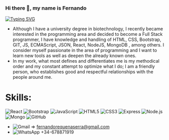 
### Hi there 👋, my name is Fernando
[![Typing SVG](https://readme-typing-svg.herokuapp.com?multiline=true&width=500&lines=Full-stack+developer+and+Biotechnologist.++++++++++)](https://git.io/typing-svg)

- Although I have a university degree in biotechnology, I recently became interested in the programming area and decided to become a Full Stack programmer, I have knowledge and handling of HTML, CSS, Bootstrap, GIT, JS, ECMAScript, JSON, React, NodeJS, MongoDB , among others. I consider myself passionate in the area of programming and I want to learn new tools as well as deepen the already known ones.
- In my work, what most defines and differentiates me is my methodical order and my constant attempt to optimize what I do; I am a friendly person, who establishes good and respectful relationships with the people around me.

<h1>Skills:</h1> 
<img alt="React" src="https://img.shields.io/badge/react-%2320232a.svg?style=for-the-badge&logo=react&logoColor=%2361DAFB"/>
<img alt="Bootstrap" src="https://img.shields.io/badge/bootstrap-%23563D7C.svg?style=for-the-badge&logo=bootstrap&logoColor=white"/>
<img alt="JavaScript" src="https://img.shields.io/badge/javascript-%23323330.svg?style=for-the-badge&logo=javascript&logoColor=%23F7DF1E"/>
<img alt="HTML5" src="https://img.shields.io/badge/html5-%23E34F26.svg?style=for-the-badge&logo=html5&logoColor=white"/>
<img alt="CSS3" src="https://img.shields.io/badge/css3-%231572B6.svg?style=for-the-badge&logo=css3&logoColor=white"/>
<img alt="Express" src="https://img.shields.io/badge/express.js-%23404d59.svg?style=for-the-badge&logo=express&logoColor=%2361DAFB"/>
<img alt="Node.js" src="https://img.shields.io/badge/node.js-6DA55F?style=for-the-badge&logo=node.js&logoColor=white"/>
<img alt="Mongo" src="https://img.shields.io/badge/MongoDB-%234ea94b.svg?style=for-the-badge&logo=mongodb&logoColor=white"/>
<img alt="GitHub" src="https://img.shields.io/badge/github-%23121011.svg?style=for-the-badge&logo=github&logoColor=white"/>


- <img alt="Gmail" src="https://img.shields.io/badge/Gmail-D14836?style=for-the-badge&logo=gmail&logoColor=white" /> => fernandorequenaserra@gmail.com
- <img alt="WhatsApp" src="https://img.shields.io/badge/WhatsApp-25D366?style=for-the-badge&logo=whatsapp&logoColor=white" /> +34-678871919
